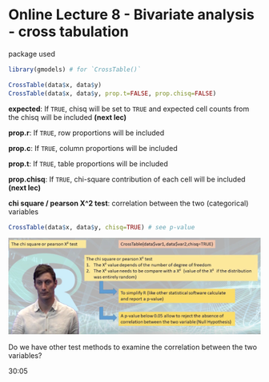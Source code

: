 # Online Lecture 8 - Bivariate analysis - cross tabulation

package used

```R
library(gmodels) # for `CrossTable()`
```



```R
CrossTable(data$x, data$y)
CrossTable(data$x, data$y, prop.t=FALSE, prop.chisq=FALSE)
```

**expected**: If `TRUE`, chisq will be set to `TRUE` and expected cell counts from the chisq will be included **(next lec)**

**prop.r**: If `TRUE`, row proportions will be included

**prop.c**: If `TRUE`, column proportions will be included

**prop.t**: If `TRUE`, table proportions will be included

**prop.chisq**: If `TRUE`, chi-square contribution of each cell will be included **(next lec)**



**chi square / pearson X^2 test**: correlation between the two (categorical) variables

```R
CrossTable(data$x, data$y, chisq=TRUE) # see p-value
```

![](Online_lec_8_img/1.png)

Do we have other test methods to examine the correlation between the two variables?

30:05​